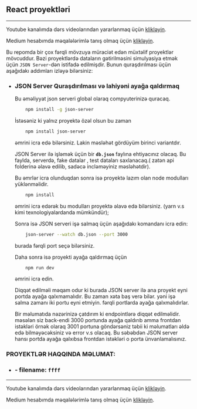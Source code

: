 ## React proyektləri
---

Youtube kanalımda dərs videolarından yararlanmaq üçün [klikləyin](https://www.youtube.com/@rasul_jangirli).

Medium hesabımda məqalələrimlə tanış olmaq üçün [klikləyin](https://medium.com/@rasuljangirli).

Bu repomda bir çox fərqli mövzuya müraciət edən müxtəlif proyektlər mövcuddur. Bəzi proyektlərdə dataların gətirilməsini simulyasiya etmək üçün `JSON Server`-dən istifadə edilmişdir. Bunun quraşdırılması üçün aşağıdakı addımları izləyə bilərsiniz:

-    ### JSON Server Quraşdırılması və lahiyəni ayağa qaldırmaq

        Bu əməliyyat json serveri global olaraq compyuterinizə quracaq.
        
        ```bash
            npm install -g json-server
        ```

        İstəsəniz ki yalnız proyektə özəl olsun bu zaman

        ```bash
            npm install json-server
        ```
        əmrini icra edə bilərsiniz. Lakin məsləhət gördüyüm birinci variantdır.

        JSON Server ilə işləmək üçün bir **`db.json`** faylına ehtiyacınız olacaq. Bu faylda, serverdə, fake datalar , test dataları saxlanacaq.( zatən api folderinə əlavə edilib, sadəcə incləməyiniz məsləhətdir).

        Bu əmrlər icra olunduqdan sonra isə proyektə lazım olan node modulları yüklənməlidir.

        ```bash
            npm install
        ```
        əmrini icra edərək bu modulları proyektə əlavə edə bilərsiniz. (yarn v.s kimi texnologiyalardanda mümkündür);

        Sonra isə JSON serveri işə salmaq üçün aşağıdakı komandanı icra edin:

        ```bash
            json-server --watch db.json --port 3000
        ```
        burada fərqli port seçə bilərsiniz.

        Daha sonra isə proyekti ayağa qaldırmaq üçün 

        ```bash
            npm run dev 
        ```
        əmrini icra edin.

        Diqqət edilməli məqam odur ki burada JSON server ilə ana proyekt eyni portda ayağa qalxmamalıdır. Bu zaman xəta baş verə bilər. yəni işə salma zamanı iki portu eyni etmiyin. fərqli portlarda ayağa qalxmalıdırlar.

        Bir məlumatıda nəzərinizə çatdırım ki endpointlərə diqqət edilməlidir. məsələn siz back-endi 3000 portunda ayağa qaldırıb amma frontdan istəkləri örnək olaraq 3001 portuna göndərsəniz təbii ki məlumatları əldə edə bilməyəcəksiniz və error v.s olacaq. Bu səbəbdən JSON server hansı portda ayağa qalxıbsa frontdan istəkləri o porta ünvanlamalısınız.


### PROYEKTLƏR HAQQINDA MƏLUMAT:

- ###  - filename: `ffff`

---

Youtube kanalımda dərs videolarından yararlanmaq üçün [klikləyin](https://www.youtube.com/@rasul_jangirli).

Medium hesabımda məqalələrimlə tanış olmaq üçün [klikləyin](https://medium.com/@rasuljangirli).
